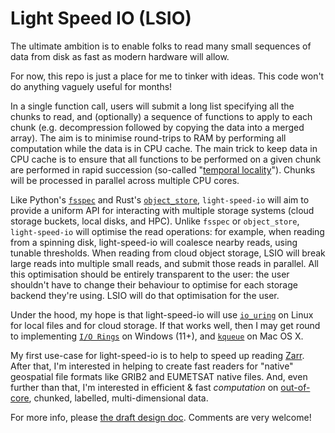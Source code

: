 # Light Speed IO (LSIO)
The ultimate ambition is to enable folks to read many small sequences of data from disk as fast as modern hardware will allow.

For now, this repo is just a place for me to tinker with ideas. This code won't do anything vaguely useful for months!

In a single function call, users will submit a long list specifying all the chunks to read, and (optionally) a sequence of functions to apply to each chunk (e.g. decompression followed by copying the data into a merged array). The aim is to minimise round-trips to RAM by performing all computation while the data is in CPU cache. The main trick to keep data in CPU cache is to ensure that all functions to be performed on a given chunk are performed in rapid succession (so-called "[temporal locality](https://en.wikipedia.org/wiki/Locality_of_reference)"). Chunks will be processed in parallel across multiple CPU cores.

Like Python's [`fsspec`](https://filesystem-spec.readthedocs.io/en/latest/) and Rust's [`object_store`](https://docs.rs/object_store/latest/object_store/), `light-speed-io` will aim to provide a uniform API for interacting with multiple storage systems (cloud storage buckets, local disks, and HPC). Unlike `fsspec` or `object_store`, `light-speed-io` will optimise the read operations: for example, when reading from a spinning disk, light-speed-io will coalesce nearby reads, using tunable thresholds. When reading from cloud object storage, LSIO will break large reads into multiple small reads, and submit those reads in parallel. All this optimisation should be entirely transparent to the user: the user shouldn't have to change their behaviour to optimise for each storage backend they're using. LSIO will do that optimisation for the user.

Under the hood, my hope is that light-speed-io will use [`io_uring`](https://kernel.dk/io_uring.pdf) on Linux for local files and for cloud storage. If that works well, then I may get round to implementing [`I/O Rings`](https://learn.microsoft.com/en-us/windows/win32/api/ioringapi/) on Windows (11+), and [`kqueue`](https://en.wikipedia.org/wiki/Kqueue) on Mac OS X.

My first use-case for light-speed-io is to help to speed up reading [Zarr](https://zarr.dev/). After that, I'm interested in helping to create fast readers for "native" geospatial file formats like GRIB2 and EUMETSAT native files. And, even further than that, I'm interested in efficient & fast _computation_ on [out-of-core](https://en.wikipedia.org/w/index.php?title=Out-of-core), chunked, labelled, multi-dimensional data.

For more info, please [the draft design doc](https://github.com/JackKelly/light-speed-io/blob/main/design.md). Comments are very welcome!